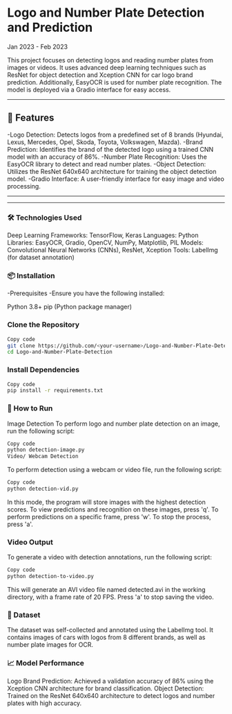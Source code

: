 # Logo and Number Plate Detection and Prediction
Jan 2023 - Feb 2023

This project focuses on detecting logos and reading number plates from images or videos. It uses advanced deep learning techniques such as ResNet for object detection and Xception CNN for car logo brand prediction. Additionally, EasyOCR is used for number plate recognition. The model is deployed via a Gradio interface for easy access.

---
## 📌 Features
-Logo Detection: Detects logos from a predefined set of 8 brands (Hyundai, Lexus, Mercedes, Opel, Skoda, Toyota, Volkswagen, Mazda).
-Brand Prediction: Identifies the brand of the detected logo using a trained CNN model with an accuracy of 86%.
-Number Plate Recognition: Uses the EasyOCR library to detect and read number plates.
-Object Detection: Utilizes the ResNet 640x640 architecture for training the object detection model.
-Gradio Interface: A user-friendly interface for easy image and video processing.

---
---


### 🛠️ Technologies Used
Deep Learning Frameworks: TensorFlow, Keras
Languages: Python
Libraries: EasyOCR, Gradio, OpenCV, NumPy, Matplotlib, PIL
Models: Convolutional Neural Networks (CNNs), ResNet, Xception
Tools: LabelImg (for dataset annotation)

### 📦 Installation
-Prerequisites
-Ensure you have the following installed:

Python 3.8+
pip (Python package manager)

### Clone the Repository
```bash
Copy code
git clone https://github.com/<your-username>/Logo-and-Number-Plate-Detection.git
cd Logo-and-Number-Plate-Detection
```

### Install Dependencies
```bash
Copy code
pip install -r requirements.txt
```
### 📸 How to Run
Image Detection
To perform logo and number plate detection on an image, run the following script:

```bash
Copy code
python detection-image.py
Video/ Webcam Detection
```

To perform detection using a webcam or video file, run the following script:

```bash
Copy code
python detection-vid.py
```
In this mode, the program will store images with the highest detection scores. To view predictions and recognition on these images, press 'q'. To perform predictions on a specific frame, press 'w'. To stop the process, press 'a'.

### Video Output
To generate a video with detection annotations, run the following script:

```bash
Copy code
python detection-to-video.py
```

This will generate an AVI video file named detected.avi in the working directory, with a frame rate of 20 FPS. Press 'a' to stop saving the video.

### 📂 Dataset
The dataset was self-collected and annotated using the LabelImg tool. It contains images of cars with logos from 8 different brands, as well as number plate images for OCR.

### 📈 Model Performance
Logo Brand Prediction: Achieved a validation accuracy of 86% using the Xception CNN architecture for brand classification.
Object Detection: Trained on the ResNet 640x640 architecture to detect logos and number plates with high accuracy.
